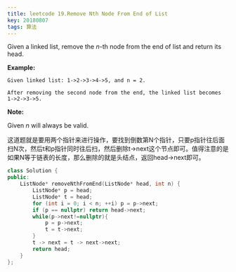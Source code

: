 ```yaml
---
title: leetcode 19.Remove Nth Node From End of List
key: 20180807
tags: 算法
---
```


Given a linked list, remove the *n*-th node from the end of list and return its head.

**Example:**

```
Given linked list: 1->2->3->4->5, and n = 2.

After removing the second node from the end, the linked list becomes 1->2->3->5.
```

**Note:**

Given *n* will always be valid.

这道题就是要用两个指针来进行操作，要找到倒数第N个指针，只要p指针往后面扫N次，然后t和p指针同时往后扫，然后删除t->next这个节点即可。值得注意的是如果N等于链表的长度，那么删除的就是头结点，返回head->next即可。

```c++
class Solution {
public:
    ListNode* removeNthFromEnd(ListNode* head, int n) {
        ListNode* p = head;
        ListNode* t = head;
        for (int i = 0; i < n; ++i) p = p->next;
        if (p == nullptr) return head->next;
        while(p->next!=nullptr){
        	p = p->next;
        	t = t->next;
        }
        t -> next = t -> next->next;
        return head;
    }
};
```




